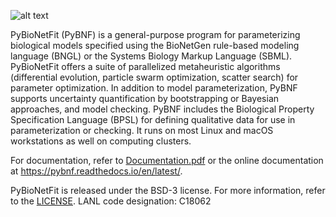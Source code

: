 ![alt text](docs/Logo1.png "PyBioNetFit")

PyBioNetFit (PyBNF) is a general-purpose program for parameterizing biological models specified using the BioNetGen
rule-based modeling language (BNGL) or the Systems Biology Markup Language (SBML). PyBioNetFit offers a suite of
parallelized metaheuristic algorithms (differential evolution, particle swarm optimization, scatter search) for
parameter optimization. In addition to model parameterization, PyBNF supports uncertainty quantification by
bootstrapping or Bayesian approaches, and model checking. PyBNF includes the Biological Property Specification Language
(BPSL) for defining qualitative data for use in parameterization or checking. It runs on most Linux and macOS
workstations as well on computing clusters.

For documentation, refer to [Documentation.pdf](Documentation.pdf) or the online documentation at <https://pybnf.readthedocs.io/en/latest/>.

PyBioNetFit is released under the BSD-3 license. For more information, refer to the
[LICENSE](LICENSE). LANL code designation: C18062
